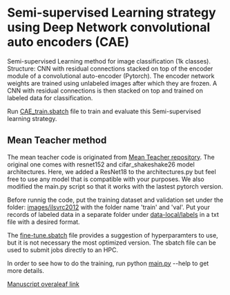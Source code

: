# Semi-supervised Learning strategy using Deep Network convolutional auto encoders (CAE)
Semi-supervised Learning method for image classification (1k classes). Structure: CNN with residual connections stacked on top of the encoder module of a convolutional auto-encoder (Pytorch). The encoder network weights are trained using unlabeled images after which they are frozen. A CNN with residual connections is then stacked on top and trained on labeled data for classification.

Run [CAE_train.sbatch](./CAE_ResNet/CAE_train.sbatch) file to train and evaluate this Semi-supervised learning strategy.

## Mean Teacher method
The mean teacher code is originated from [Mean Teacher repository](https://github.com/CuriousAI/mean-teacher/tree/master/pytorch). The original one comes with resnet152 and cifar_shakeshake26 model architectures. Here, we added a ResNet18 to the architectures.py but feel free to use any model that is compatible with your purposes. We also modified the main.py script so that it works with the lastest pytorch version.

Before runnig the code, put the training dataset and validation set under the folder: [images/ilsvrc2012](./mean_teacher/data-local/images/ilsvrc2012/) with the folder name 'train' and 'val'. Put your records of labeled data in a separate folder under [data-local/labels](./mean_teacher/data-local/labels/) in a txt file with a desired format.

The [fine-tune.sbatch](./mean_teacher/fine-tune.sbatch) file provides a suggestion of hyperparamters to use, but it is not necessary the most optimized version. The sbatch file can be used to submit jobs directly to an HPC.

In order to see how to do the training, run python [main.py](./mean_teacher/main.py) --help to get more details.

[Manuscript overaleaf link](https://www.overleaf.com/read/drqnsxrkkxxb)

